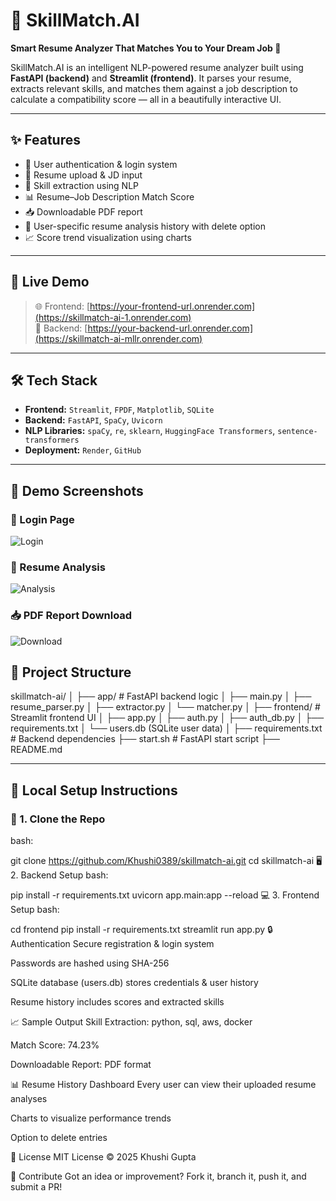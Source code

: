 # 📄 SkillMatch.AI

**Smart Resume Analyzer That Matches You to Your Dream Job 🚀**

SkillMatch.AI is an intelligent NLP-powered resume analyzer built using **FastAPI (backend)** and **Streamlit (frontend)**. It parses your resume, extracts relevant skills, and matches them against a job description to calculate a compatibility score — all in a beautifully interactive UI.

---

## ✨ Features

- 🔐 User authentication & login system
- 📝 Resume upload & JD input
- 🧠 Skill extraction using NLP
- 📊 Resume–Job Description Match Score
- 📥 Downloadable PDF report
- 📜 User-specific resume analysis history with delete option
- 📈 Score trend visualization using charts

---

## 🚀 Live Demo

> 🌐 Frontend: [https://your-frontend-url.onrender.com](https://skillmatch-ai-1.onrender.com)  
> 🔗 Backend: [https://your-backend-url.onrender.com](https://skillmatch-ai-mllr.onrender.com)

---

## 🛠️ Tech Stack

- **Frontend:** `Streamlit`, `FPDF`, `Matplotlib`, `SQLite`  
- **Backend:** `FastAPI`, `SpaCy`, `Uvicorn`  
- **NLP Libraries:** `spaCy`, `re`, `sklearn`, `HuggingFace Transformers`, `sentence-transformers`  
- **Deployment:** `Render`, `GitHub`

---
## 📸 Demo Screenshots

### 🔐 Login Page  
![Login](login1.png)

### 📝 Resume Analysis  
![Analysis](analyze.png)

### 📥 PDF Report Download  
![Download](pdf.png)


## 📂 Project Structure

skillmatch-ai/
│
├── app/ # FastAPI backend logic
│ ├── main.py
│ ├── resume_parser.py
│ ├── extractor.py
│ └── matcher.py
│
├── frontend/ # Streamlit frontend UI
│ ├── app.py
│ ├── auth.py
│ ├── auth_db.py
│ ├── requirements.txt
│ └── users.db (SQLite user data)
│
├── requirements.txt # Backend dependencies
├── start.sh # FastAPI start script
├── README.md

---

## 🧪 Local Setup Instructions

### 🔧 1. Clone the Repo

bash: 

git clone https://github.com/Khushi0389/skillmatch-ai.git
cd skillmatch-ai
🖥️ 2. Backend Setup
bash:

pip install -r requirements.txt
uvicorn app.main:app --reload
💻 3. Frontend Setup
bash:

cd frontend
pip install -r requirements.txt
streamlit run app.py
🔒 Authentication
Secure registration & login system

Passwords are hashed using SHA-256

SQLite database (users.db) stores credentials & user history

Resume history includes scores and extracted skills

📈 Sample Output
Skill Extraction: python, sql, aws, docker

Match Score: 74.23%

Downloadable Report: PDF format

📊 Resume History Dashboard
Every user can view their uploaded resume analyses

Charts to visualize performance trends

Option to delete entries

🧾 License
MIT License © 2025 Khushi Gupta

🙌 Contribute
Got an idea or improvement? Fork it, branch it, push it, and submit a PR!

